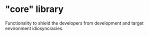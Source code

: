 # "core" library
Functionality to shield the developers from development and target environment idiosyncracies.
